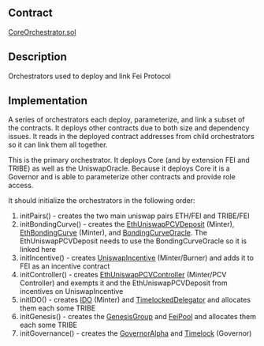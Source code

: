 ## Contract
[CoreOrchestrator.sol](https://github.com/fei-protocol/fei-protocol-core/blob/master/contracts/orchestration/CoreOrchestrator.sol)

## Description
Orchestrators used to deploy and link Fei Protocol

## Implementation
A series of orchestrators each deploy, parameterize, and link a subset of the contracts.
It deploys other contracts due to both size and dependency issues. It reads in the deployed contract addresses from child orchestrators so it can link them all together.

This is the primary orchestrator. It deploys Core (and by extension FEI and TRIBE) as well as the UniswapOracle. Because it deploys Core it is a Governor and is able to parameterize other contracts and provide role access. 

It should initialize the orchestrators in the following order:
1. initPairs() - creates the two main uniswap pairs ETH/FEI and TRIBE/FEI
2. initBondingCurve() - creates the [EthUniswapPCVDeposit](https://github.com/fei-protocol/fei-protocol-core/wiki/EthUniswapPCVDeposit) (Minter), [EthBondingCurve](https://github.com/fei-protocol/fei-protocol-core/wiki/EthBondingCurve) (Minter), and [BondingCurveOracle](https://github.com/fei-protocol/fei-protocol-core/wiki/BondingCurveOracle). The EthUniswapPCVDeposit needs to use the BondingCurveOracle so it is linked here
3. initIncentive() - creates [UniswapIncentive](https://github.com/fei-protocol/fei-protocol-core/wiki/UniswapIncentive) (Minter/Burner) and adds it to FEI as an incentive contract
4. initController() - creates [EthUniswapPCVController](https://github.com/fei-protocol/fei-protocol-core/wiki/EthUniswapPCVController) (Minter/PCV Controller) and exempts it and the EthUniswapPCVDeposit from incentives on UniswapIncentive
5. initIDO() - creates [IDO](https://github.com/fei-protocol/fei-protocol-core/wiki/IDO) (Minter) and [TimelockedDelegator](https://github.com/fei-protocol/fei-protocol-core/wiki/TimelockedDelegator) and allocates them each some TRIBE
6. initGenesis() - creates the [GenesisGroup](https://github.com/fei-protocol/fei-protocol-core/wiki/GenesisGroup) and [FeiPool](https://github.com/fei-protocol/fei-protocol-core/wiki/FeiPool) and allocates them each some TRIBE
7. initGovernance() - creates the [GovernorAlpha](https://github.com/fei-protocol/fei-protocol-core/wiki/GovernorAlpha) and [Timelock](https://github.com/fei-protocol/fei-protocol-core/wiki/Timelock) (Governor)
